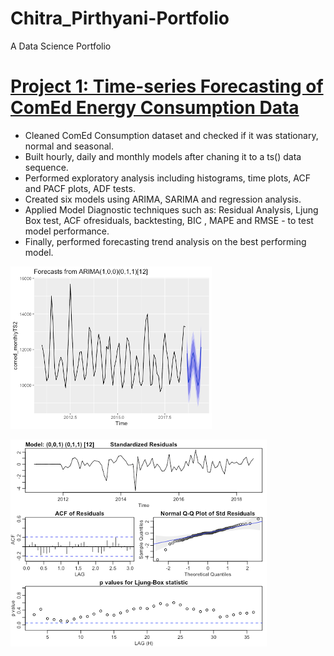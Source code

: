 # Chitra_Pirthyani-Portfolio
A Data Science Portfolio

# [Project 1: Time-series Forecasting of ComEd Energy Consumption Data](https://github.com/ChitraPirthyani/DataNerd/blob/master/Time%20series%20Analysis-%20ComEd.R)
* Cleaned ComEd Consumption dataset and checked if it was stationary, normal and seasonal.
* Built hourly, daily and monthly models after chaning it to a ts() data sequence.
* Performed exploratory analysis including histograms, time plots, ACF and PACF plots, ADF tests.
* Created six models using ARIMA, SARIMA and regression analysis. 
* Applied Model Diagnostic techniques such as: Residual Analysis, Ljung Box test, ACF ofresiduals, backtesting, BIC , MAPE and RMSE - to test model performance. 
* Finally, performed forecasting trend analysis on the best performing model. 

![](https://github.com/ChitraPirthyani/DataNerd/blob/images/Picture1.png "Forecast Plot")

![](https://github.com/ChitraPirthyani/DataNerd/blob/images/Picture2.png)

